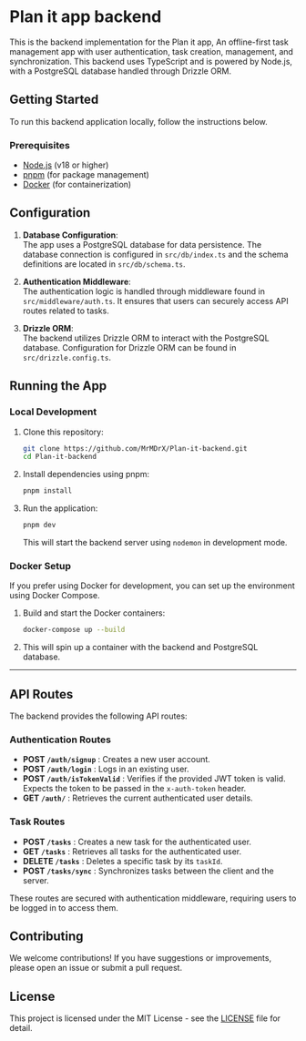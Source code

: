 # Plan it app backend

This is the backend implementation for the Plan it app, An offline-first task management app with user authentication, task creation, management, and synchronization. This backend uses TypeScript and is powered by Node.js, with a PostgreSQL database handled through Drizzle ORM.

## Getting Started

To run this backend application locally, follow the instructions below.

### Prerequisites

- [Node.js](https://nodejs.org/) (v18 or higher)
- [pnpm](https://pnpm.io/) (for package management)
- [Docker](https://www.docker.com/) (for containerization)

## Configuration

1. **Database Configuration**:  
   The app uses a PostgreSQL database for data persistence. The database connection is configured in `src/db/index.ts` and the schema definitions are located in `src/db/schema.ts`.

2. **Authentication Middleware**:  
   The authentication logic is handled through middleware found in `src/middleware/auth.ts`. It ensures that users can securely access API routes related to tasks.

3. **Drizzle ORM**:  
   The backend utilizes Drizzle ORM to interact with the PostgreSQL database. Configuration for Drizzle ORM can be found in `src/drizzle.config.ts`.

## Running the App

### Local Development

1. Clone this repository:

   ```bash
   git clone https://github.com/MrMDrX/Plan-it-backend.git
   cd Plan-it-backend
   ```

2. Install dependencies using pnpm:

   ```bash
   pnpm install
   ```

3. Run the application:

   ```bash
   pnpm dev
   ```

   This will start the backend server using `nodemon` in development mode.

### Docker Setup

If you prefer using Docker for development, you can set up the environment using Docker Compose.

1. Build and start the Docker containers:

   ```bash
   docker-compose up --build
   ```

2. This will spin up a container with the backend and PostgreSQL database.

---

## API Routes

The backend provides the following API routes:

### Authentication Routes

- **POST `/auth/signup`** : Creates a new user account.
- **POST `/auth/login`** : Logs in an existing user.
- **POST `/auth/isTokenValid`** : Verifies if the provided JWT token is valid. Expects the token to be passed in the `x-auth-token` header.
- **GET `/auth/`** : Retrieves the current authenticated user details.

### Task Routes

- **POST `/tasks`** : Creates a new task for the authenticated user.
- **GET `/tasks`** : Retrieves all tasks for the authenticated user.
- **DELETE `/tasks`** : Deletes a specific task by its `taskId`.
- **POST `/tasks/sync`** : Synchronizes tasks between the client and the server.

These routes are secured with authentication middleware, requiring users to be logged in to access them.

## Contributing

We welcome contributions! If you have suggestions or improvements, please open an issue or submit a pull request.

## License

This project is licensed under the MIT License - see the [LICENSE](LICENSE.md) file for detail.
